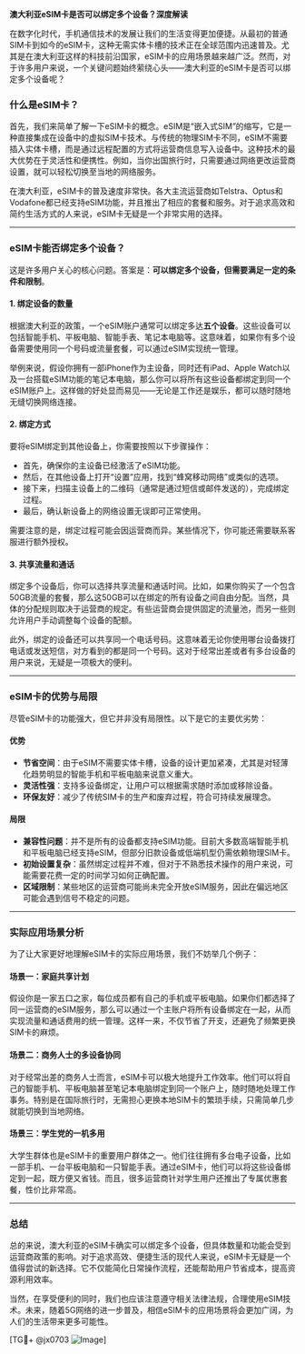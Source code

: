 **澳大利亚eSIM卡是否可以绑定多个设备？深度解读**

在数字化时代，手机通信技术的发展让我们的生活变得更加便捷。从最初的普通SIM卡到如今的eSIM卡，这种无需实体卡槽的技术正在全球范围内迅速普及。尤其是在澳大利亚这样的科技前沿国家，eSIM卡的应用场景越来越广泛。然而，对于许多用户来说，一个关键问题始终萦绕心头——澳大利亚的eSIM卡是否可以绑定多个设备呢？

### 什么是eSIM卡？

首先，我们来简单了解一下eSIM卡的概念。eSIM是“嵌入式SIM”的缩写，它是一种直接集成在设备中的虚拟SIM卡技术。与传统的物理SIM卡不同，eSIM不需要插入实体卡槽，而是通过远程配置的方式将运营商信息写入设备中。这种技术的最大优势在于灵活性和便携性。例如，当你出国旅行时，只需要通过网络更改运营商设置，就可以轻松切换至当地的网络服务。

在澳大利亚，eSIM卡的普及速度非常快。各大主流运营商如Telstra、Optus和Vodafone都已经支持eSIM功能，并且推出了相应的套餐和服务。对于追求高效和简约生活方式的人来说，eSIM卡无疑是一个非常实用的选择。

---

### eSIM卡能否绑定多个设备？

这是许多用户关心的核心问题。答案是：**可以绑定多个设备，但需要满足一定的条件和限制**。

#### 1. **绑定设备的数量**
根据澳大利亚的政策，一个eSIM账户通常可以绑定多达**五个设备**。这些设备可以包括智能手机、平板电脑、智能手表、笔记本电脑等。这意味着，如果你有多个设备需要使用同一个号码或流量套餐，可以通过eSIM实现统一管理。

举例来说，假设你拥有一部iPhone作为主设备，同时还有iPad、Apple Watch以及一台搭载eSIM功能的笔记本电脑，那么你可以将所有这些设备都绑定到同一个eSIM账户上。这样做的好处显而易见——无论是工作还是娱乐，都可以随时随地无缝切换网络连接。

#### 2. **绑定方式**
要将eSIM绑定到其他设备上，你需要按照以下步骤操作：
- 首先，确保你的主设备已经激活了eSIM功能。
- 然后，在其他设备上打开“设置”应用，找到“蜂窝移动网络”或类似的选项。
- 接下来，扫描主设备上的二维码（通常是通过短信或邮件发送的），完成绑定过程。
- 最后，确认新设备上的网络设置无误即可正常使用。

需要注意的是，绑定过程可能会因运营商而异。某些情况下，你可能还需要联系客服进行额外授权。

#### 3. **共享流量和通话**
绑定多个设备后，你可以选择共享流量和通话时间。比如，如果你购买了一个包含50GB流量的套餐，那么这50GB可以在绑定的所有设备之间自由分配。当然，具体的分配规则取决于运营商的规定。有些运营商会提供固定的流量池，而另一些则允许用户手动调整每个设备的配额。

此外，绑定的设备还可以共享同一个电话号码。这意味着无论你使用哪台设备拨打电话或发送短信，对方看到的都是同一个号码。这对于经常出差或者有多台设备的用户来说，无疑是一项极大的便利。

---

### eSIM卡的优势与局限

尽管eSIM卡的功能强大，但它并非没有局限性。以下是它的主要优劣势：

#### 优势
- **节省空间**：由于eSIM不需要实体卡槽，设备的设计更加紧凑，尤其是对轻薄化趋势明显的智能手机和平板电脑来说意义重大。
- **灵活性强**：支持多设备绑定，让用户可以根据需求随时添加或移除设备。
- **环保友好**：减少了传统SIM卡的生产和废弃过程，符合可持续发展理念。

#### 局限
- **兼容性问题**：并不是所有的设备都支持eSIM功能。目前大多数高端智能手机和平板电脑已经支持eSIM，但部分旧款设备或低端机型仍需依赖物理SIM卡。
- **初始设置复杂**：虽然绑定过程并不难，但对于不熟悉技术操作的用户来说，可能需要花费一定的时间学习如何正确配置。
- **区域限制**：某些地区的运营商可能尚未完全开放eSIM服务，因此在偏远地区可能会遇到信号不稳定的问题。

---

### 实际应用场景分析

为了让大家更好地理解eSIM卡的实际应用场景，我们不妨举几个例子：

#### 场景一：家庭共享计划
假设你是一家五口之家，每位成员都有自己的手机或平板电脑。如果你们都选择了同一运营商的eSIM服务，那么可以通过一个主账户将所有设备绑定在一起，从而实现流量和通话费用的统一管理。这样一来，不仅节省了开支，还避免了频繁更换SIM卡的麻烦。

#### 场景二：商务人士的多设备协同
对于经常出差的商务人士而言，eSIM卡可以极大地提升工作效率。他们可以将自己的智能手机、平板电脑甚至笔记本电脑绑定到同一个账户上，随时随地处理工作事务。特别是在国际旅行时，无需担心更换本地SIM卡的繁琐手续，只需简单几步就能切换到当地网络。

#### 场景三：学生党的一机多用
大学生群体也是eSIM卡的重要用户群体之一。他们往往拥有多台电子设备，比如一部手机、一台平板电脑和一只智能手表。通过eSIM卡，他们可以将这些设备绑定到一起，既方便又省钱。而且，很多运营商针对学生用户还推出了专属优惠套餐，性价比非常高。

---

### 总结

总的来说，澳大利亚的eSIM卡确实可以绑定多个设备，但具体数量和功能会受到运营商政策的影响。对于追求高效、便捷生活的现代人来说，eSIM卡无疑是一个值得尝试的新选择。它不仅能简化日常操作流程，还能帮助用户节省成本，提高资源利用效率。

当然，在享受便利的同时，我们也应该注意遵守相关法律法规，合理使用eSIM技术。未来，随着5G网络的进一步普及，相信eSIM卡的应用场景将会更加广阔，为人们的生活带来更多可能性。

[TG💪+ @jx0703 ![Image](https://github.com/user-attachments/assets/dbca1d08-cadb-493c-b0ec-ad6f7a83f270)]